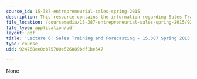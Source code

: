 ```yaml
---
course_id: 15-387-entrepreneurial-sales-spring-2015
description: This resource contains the information regarding Sales Training and Forecasting.
file_location: /coursemedia/15-387-entrepreneurial-sales-spring-2015/924768ee0db75700e526089bdf1be547_MIT15_387S15_Lecture6.pdf
file_type: application/pdf
layout: pdf
title: 'Lecture 6: Sales Training and Forecasting - 15.387 Spring 2015'
type: course
uid: 924768ee0db75700e526089bdf1be547

---
```

None